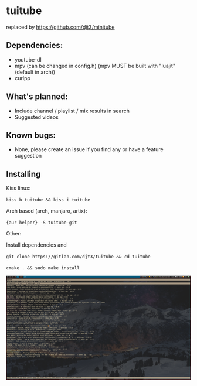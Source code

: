 # tuitube
replaced by
https://github.com/djt3/minitube

## Dependencies:
- youtube-dl
- mpv (can be changed in config.h) (mpv MUST be built with "luajit" (default in arch))
- curlpp

## What's planned:
- Include channel / playlist / mix results in search
- Suggested videos

## Known bugs:
- None, please create an issue if you find any or have a feature suggestion

## Installing
Kiss linux:

`kiss b tuitube && kiss i tuitube`

Arch based (arch, manjaro, artix):

`{aur helper} -S tuitube-git`

Other:

Install dependencies and

`git clone https://gitlab.com/djt3/tuitube && cd tuitube`

`cmake . && sudo make install`

![Screenshot](https://github.com/djt3/tuitube/blob/master/tuitube.png?raw=true)
